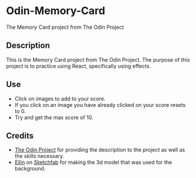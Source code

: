 # Odin-Memory-Card
The Memory Card project from The Odin Project

## Description
This is the Memory Card project from The Odin Project. The purpose of this project is to practice using React, specifically using effects.

## Use
* Click on images to add to your score.
* If you click on an image you have already clicked on your score resets to 0.
* Try and get the max score of 10.

## Credits
* [The Odin Project](https://www.theodinproject.com) for providing the description to the project as well as the skills necessary.
* [Ellin](https://sketchfab.com/ElinHohler) on [Sketchfab](https://sketchfab.com/3d-models/jedi-council-baked-a0dcc01e19b24903a7a7fb00684eed8f) for making the 3d model that was used for the background.